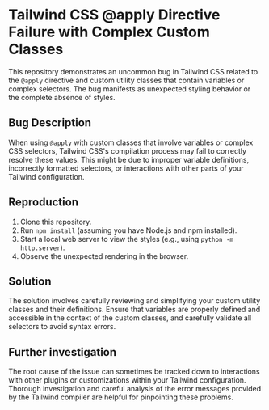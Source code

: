 # Tailwind CSS @apply Directive Failure with Complex Custom Classes

This repository demonstrates an uncommon bug in Tailwind CSS related to the `@apply` directive and custom utility classes that contain variables or complex selectors. The bug manifests as unexpected styling behavior or the complete absence of styles.

## Bug Description
When using `@apply` with custom classes that involve variables or complex CSS selectors, Tailwind CSS's compilation process may fail to correctly resolve these values. This might be due to improper variable definitions, incorrectly formatted selectors, or interactions with other parts of your Tailwind configuration.

## Reproduction
1. Clone this repository.
2. Run `npm install` (assuming you have Node.js and npm installed).
3. Start a local web server to view the styles (e.g., using `python -m http.server`).
4. Observe the unexpected rendering in the browser.

## Solution
The solution involves carefully reviewing and simplifying your custom utility classes and their definitions. Ensure that variables are properly defined and accessible in the context of the custom classes, and carefully validate all selectors to avoid syntax errors.

## Further investigation
The root cause of the issue can sometimes be tracked down to interactions with other plugins or customizations within your Tailwind configuration. Thorough investigation and careful analysis of the error messages provided by the Tailwind compiler are helpful for pinpointing these problems.